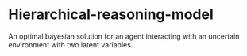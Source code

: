 # Hierarchical-reasoning-model

An optimal bayesian solution for an agent interacting with an uncertain environment with two latent variables.
